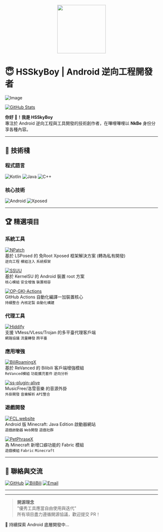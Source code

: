 <p align="center">
  	<!-- <img src="https://media.giphy.com/media/RbDKaczqWovIugyJmW/giphy.gif" /> -->
	<!-- 动漫少女举牌 访问次数统计 -->
    <img src="https://count.getloli.com/get/@HSSkyBoy.github.readme?theme=minecraft" style=" display: block; margin-left: auto; margin-right: auto; height: 160px"/>
</p>

# 😇 HSSkyBoy | Android 逆向工程開發者
![Image](https://github.com/user-attachments/assets/0feac0a6-f906-402b-b1b3-25720b07f2af)

[![GitHub Stats](https://github-readme-stats.vercel.app/api?username=HSSkyBoy&show_icons=true&theme=radical&hide_title=true&include_all_commits=true)](https://github.com/HSSkyBoy)

**你好 👋！我是 HSSkyBoy**  
專注於 Android 逆向工程與工具開發的技術創作者，在嗶哩嗶哩以 **NkBe** 身份分享各種內容。

---

## 🔧 技術棧

### 程式語言
![Kotlin](https://img.shields.io/badge/Kotlin-7F52FF?style=flat&logo=kotlin&logoColor=white)
![Java](https://img.shields.io/badge/Java-ED8B00?style=flat&logo=openjdk&logoColor=white)
![C++](https://img.shields.io/badge/C++-00599C?style=flat&logo=c%2B%2B&logoColor=white)

### 核心技術
![Android](https://img.shields.io/badge/Android-3DDC84?style=flat&logo=android&logoColor=white)
![Xposed](https://img.shields.io/badge/Xposed-3DDC84?style=flat&logo=android&logoColor=white)

---

## 🏆 精選項目

### 系統工具
[![NPatch](https://img.shields.io/badge/📱_NPatch-免Root_XP框架-8A2BE2?style=flat)](https://github.com/HSSkyBoy/NPatch)  
基於 LSPosed 的 免Root Xposed 框架解決方案 (轉為私有開發)  
`逆向工程` `模組注入` `系統框架`

[![SSUU](https://img.shields.io/badge/🔓_SSUU-KernelSU_解決方案-FF6600?style=flat)](https://github.com/HSSkyBoy/SSUU)  
基於 KernelSU 的 Android 裝置 root 方案  
`核心模組` `安全增強` `裝置相容`

[![OP-GKI-Actions](https://img.shields.io/badge/⚙️_OP_GKI_Actions-一加核心構建-FF0000?style=flat)](https://github.com/HSSkyBoy/OP-GKI-Actions)  
GitHub Actions 自動化編譯一加裝置核心  
`持續整合` `內核定製` `自動化構建`

### 代理工具
[![Hiddify](https://img.shields.io/badge/🌐_Hiddify-多協議代理客戶端-1E88E5?style=flat)](https://github.com/HSSkyBoy/Hiddify)  
支援 VMess/VLess/Trojan 的多平臺代理客戶端  
`網路協議` `流量轉發` `跨平臺`

### 應用增強
[![BiliRoamingX](https://img.shields.io/badge/📺_BiliRoamingX-B站增強模組-00A1D6?style=flat)](https://github.com/HSSkyBoy/BiliRoamingX)  
基於 ReVanced 的 Bilibili 客戶端增強模組  
`ReVanced模組` `功能擴充套件` `逆向分析`

[![ss-plugin-alive](https://img.shields.io/badge/🎵_ss_plugin_alive-音樂源API-1DB954?style=flat)](https://github.com/HSSkyBoy/ss-plugin-alive)  
MusicFree/洛雪音樂 的音源外掛  
`外掛開發` `音樂解析` `API整合`

### 遊戲開發
[![FCL.website](https://img.shields.io/badge/🎮_FCL.website-MCJE啟動器網站-62B47A?style=flat)](https://github.com/HSSkyBoy/FCL.website)  
Android 版 Minecraft: Java Edition 啟動器網站  
`遊戲啟動器` `Web開發` `遊戲社群`

[![PetPhraseX](https://img.shields.io/badge/⚔️_PetPhraseX-MC口癖模組-5D4037?style=flat)](https://github.com/HSSkyBoy/PetPhraseX)  
為 Minecraft 新增口癖功能的 Fabric 模組  
`遊戲模組` `Fabric` `Minecraft`

---

## 💌 聯絡與交流

[![GitHub](https://img.shields.io/badge/GitHub_交流-檢視項目-181717?style=flat&logo=github)](https://github.com/HSSkyBoy)
[![BiliBili](https://img.shields.io/badge/嗶哩嗶哩-@NkBe-00A1D6?style=flat&logo=bilibili)](https://space.bilibili.com/610722152)
[![Email](https://img.shields.io/badge/技術合作-郵件聯絡-D14836?style=flat&logo=gmail)](mailto:nikobeillc@outlook.com)

---
---

> **開源理念**  
> "優秀工具應當自由使用與迭代"  
> 所有項目盡力遵循開源協議，歡迎提交 PR！

🚀 持續探索 Android 底層開發中...
